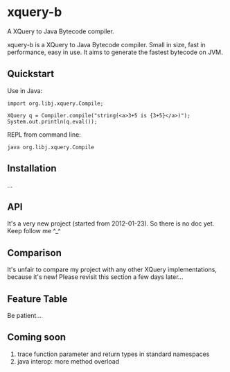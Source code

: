 xquery-b
=============
A XQuery to Java Bytecode compiler.

xquery-b is a XQuery to Java Bytecode compiler. Small in size, fast in performance, easy in use.
It aims to generate the fastest bytecode on JVM.

Quickstart
----------
Use in Java:

	import org.libj.xquery.Compile;

	XQuery q = Compiler.compile("string(<a>3+5 is {3+5}</a>)");
	System.out.println(q.eval());

REPL from command line:

	java org.libj.xquery.Compile

Installation
------------
...

API
---
It's a very new project (started from 2012-01-23). So there is no doc yet. Keep follow me ^_^


Comparison
----------
It's unfair to compare my project with any other XQuery implementations, because it's new! Please revisit this section a few days later...

Feature Table
------------
Be patient...

Coming soon
-----------
1. trace function parameter and return types in standard namespaces
2. java interop: more method overload



